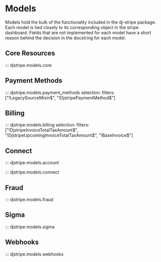 # Models

Models hold the bulk of the functionality included in the dj-stripe
package. Each model is tied closely to its corresponding object in the
stripe dashboard. Fields that are not implemented for each model have a
short reason behind the decision in the docstring for each model.

## Core Resources

::: djstripe.models.core


## Payment Methods

<!-- DO NOT INCLUDE LegacySourceMixin AND DjstripePaymentMethod -->
::: djstripe.models.payment_methods
    selection:
        filters: ["!LegacySourceMixin$", "!DjstripePaymentMethod$"]



## Billing

<!-- DO NOT INCLUDE DjstripeInvoiceTotalTaxAmount, DjstripeUpcomingInvoiceTotalTaxAmount AND DJBaseInvoiceSTRIPEPAYMENTMETHOD -->
::: djstripe.models.billing
    selection:
        filters: ["!DjstripeInvoiceTotalTaxAmount$", "!DjstripeUpcomingInvoiceTotalTaxAmount$",
        "!BaseInvoice$"]


## Connect

::: djstripe.models.account

::: djstripe.models.connect


## Fraud

::: djstripe.models.fraud

## Sigma

::: djstripe.models.sigma


## Webhooks

::: djstripe.models.webhooks
